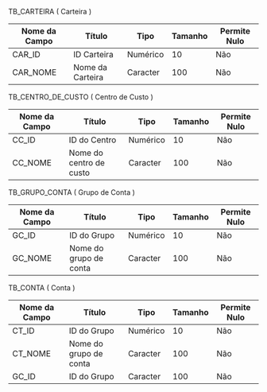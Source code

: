 TB_CARTEIRA ( Carteira )

| Nome da Campo | Título            | Tipo      | Tamanho | Permite Nulo |
| ------------- | ----------------- | --------- | ------- | ------------ |
| CAR_ID        | ID Carteira       | Numérico  | 10      | Não          |
| CAR_NOME      | Nome da Carteira  | Caracter  | 100     | Não          |
	

TB_CENTRO_DE_CUSTO ( Centro de Custo )

| Nome da Campo | Título                  | Tipo      | Tamanho | Permite Nulo |
| ------------- | ----------------------- | --------- | ------- | ------------ |
| CC_ID         | ID do Centro            | Numérico  | 10      | Não          |
| CC_NOME       | Nome do centro de custo | Caracter  | 100     | Não          |

TB_GRUPO_CONTA ( Grupo de Conta )

| Nome da Campo | Título                 | Tipo      | Tamanho | Permite Nulo |
| ------------- | ---------------------- | --------- | ------- | ------------ |
| GC_ID         | ID do Grupo            | Numérico  | 10      | Não          |
| GC_NOME       | Nome do grupo de conta | Caracter  | 100     | Não          |


TB_CONTA ( Conta )

| Nome da Campo | Título                 | Tipo      | Tamanho | Permite Nulo |
| ------------- | ---------------------- | --------- | ------- | ------------ |
| CT_ID         | ID do Grupo            | Numérico  | 10      | Não          |
| CT_NOME       | Nome do grupo de conta | Caracter  | 100     | Não          |
| GC_ID         | ID do Grupo            | Caracter  | 100     | Não          |

